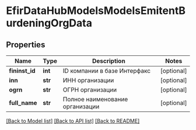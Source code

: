 # EfirDataHubModelsModelsEmitentBurdeningOrgData

## Properties
Name | Type | Description | Notes
------------ | ------------- | ------------- | -------------
**fininst_id** | **int** | ID компании в базе Интерфакс | [optional] 
**inn** | **str** | ИНН организации | [optional] 
**ogrn** | **str** | ОГРН организации | [optional] 
**full_name** | **str** | Полное наименование организации | [optional] 

[[Back to Model list]](../README.md#documentation-for-models) [[Back to API list]](../README.md#documentation-for-api-endpoints) [[Back to README]](../README.md)

